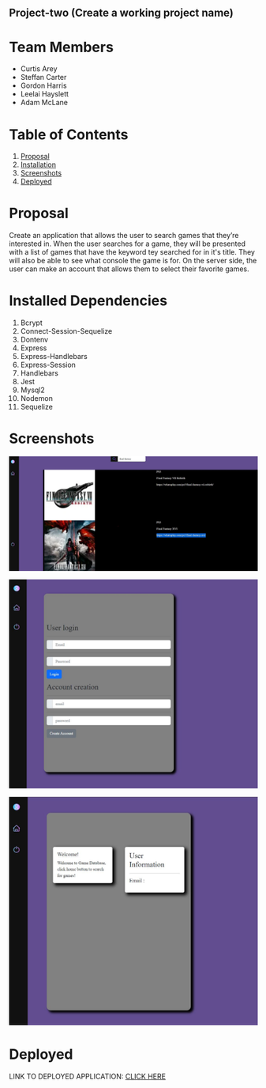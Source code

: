 ## Project-two (Create a working project name)

# Team Members
* Curtis Arey
* Steffan Carter
* Gordon Harris
* Leelai Hayslett
* Adam McLane

# Table of Contents
1. [Proposal](#proposal)
2. [Installation](#installation)
3. [Screenshots](#creenshots)
4. [Deployed](#deployed)

# Proposal

Create an application that allows the user to search games that they’re interested in. When the user searches for a game, they will be presented with a list of games that have the keyword tey searched for in it's title. They will also be able to see what console the game is for. On the server side, the user can make an account that allows them to select their favorite games.

# Installed Dependencies 
1. Bcrypt
2. Connect-Session-Sequelize
3. Dontenv
4. Express
5. Express-Handlebars
6. Express-Session
7. Handlebars
8. Jest
9. Mysql2
10. Nodemon
11. Sequelize

# Screenshots
 
![Screenshot](./public/images/Screenshot1.JPG)

![Screenshot](./public/Images/Screenshot2.JPG)

![Screenshot](./public/Images/Screenshot3.JPG) 


# Deployed


LINK TO DEPLOYED APPLICATION: [CLICK HERE](https://project-two-upload.herokuapp.com/)
